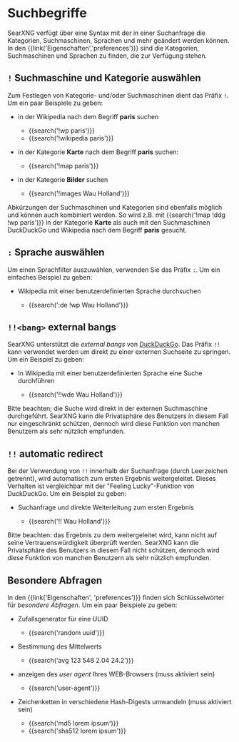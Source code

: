 # Suchbegriffe

SearXNG verfügt über eine Syntax mit der in einer Suchanfrage die Kategorien,
Suchmaschinen, Sprachen und mehr geändert werden können.  In den
{{link('Eigenschaften','preferences')}} sind die Kategorien, Suchmaschinen und
Sprachen zu finden, die zur Verfügung stehen.

## `!` Suchmaschine und Kategorie auswählen

Zum Festlegen von Kategorie- und/oder Suchmaschinen dient das Präfix `!`.  Um
ein paar Beispiele zu geben:

- in der Wikipedia nach dem Begriff **paris** suchen

  - {{search('!wp paris')}}
  - {{search('!wikipedia paris')}}

- in der Kategorie **Karte** nach dem Begriff **paris** suchen:

  - {{search('!map paris')}}

- in der Kategorie **Bilder** suchen

  - {{search('!images Wau Holland')}}

Abkürzungen der Suchmaschinen und Kategorien sind ebenfalls möglich und können
auch kombiniert werden.  So wird z.B. mit {{search('!map !ddg !wp paris')}} in
der Kategorie **Karte** als auch mit den Suchmaschinen DuckDuckGo und Wikipedia
nach dem Begriff **paris** gesucht.

## `:` Sprache auswählen

Um einen Sprachfilter auszuwählen, verwenden Sie das Präfix `:`.  Um ein
einfaches Beispiel zu geben:

- Wikipedia mit einer benutzerdefinierten Sprache durchsuchen

  - {{search(':de !wp Wau Holland')}}

## `!!<bang>` external bangs

SearXNG unterstützt die _external bangs_ von [DuckDuckGo].  Das Präfix `!!` kann
verwendet werden um direkt zu einer externen Suchseite zu springen.  Um ein
Beispiel zu geben:

- In Wikipedia mit einer benutzerdefinierten Sprache eine Suche durchführen

  - {{search('!!wde Wau Holland')}}

Bitte beachten; die Suche wird direkt in der externen Suchmaschine durchgeführt.
SearXNG kann die Privatsphäre des Benutzers in diesem Fall nur eingeschränkt
schützen, dennoch wird diese Funktion von manchen Benutzern als sehr nützlich
empfunden.

[DuckDuckGo]: https://duckduckgo.com/bang

## `!!` automatic redirect

Bei der Verwendung von `!!` innerhalb der Suchanfrage (durch Leerzeichen
getrennt), wird automatisch zum ersten Ergebnis weitergeleitet.  Dieses
Verhalten ist vergleichbar mit der "Feeling Lucky"-Funktion von DuckDuckGo.  Um
ein Beispiel zu geben:

- Suchanfrage und direkte Weiterleitung zum ersten Ergebnis

  - {{search('!! Wau Holland')}}

Bitte beachten: das Ergebnis zu dem weitergeleitet wird, kann nicht auf seine
Vertrauenswürdigkeit überprüft werden.  SearXNG kann die Privatsphäre des
Benutzers in diesem Fall nicht schützen, dennoch wird diese Funktion von manchen
Benutzern als sehr nützlich empfunden.

## Besondere Abfragen

In den {{link('Eigenschaften', 'preferences')}} finden sich Schlüsselwörter für
_besondere Abfragen_.  Um ein paar Beispiele zu geben:

- Zufallsgenerator für eine UUID

  - {{search('random uuid')}}

- Bestimmung des Mittelwerts

  - {{search('avg 123 548 2.04 24.2')}}

- anzeigen des _user agent_ Ihres WEB-Browsers (muss aktiviert sein)

  - {{search('user-agent')}}

- Zeichenketten in verschiedene Hash-Digests umwandeln  (muss aktiviert sein)

  - {{search('md5 lorem ipsum')}}
  - {{search('sha512 lorem ipsum')}}
